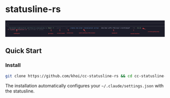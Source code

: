 # statusline-rs

![demo](demo.png)

## Quick Start

### Install

```bash
git clone https://github.com/khoi/cc-statusline-rs && cd cc-statusline-rs && make install
```

The installation automatically configures your `~/.claude/settings.json` with the statusline.
